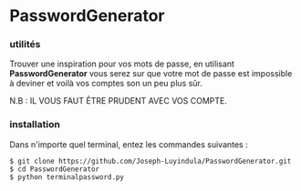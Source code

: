 # PasswordGenerator
### utilités
Trouver une inspiration pour vos mots de passe, en utilisant **PasswordGenerator** vous serez sur que votre mot de passe est impossible à deviner et voilà vos comptes son un peu plus sûr.

N.B : IL VOUS FAUT ÊTRE PRUDENT AVEC VOS COMPTE.

### installation
Dans n'importe quel terminal, entez les commandes suivantes :

```shell   
$ git clone https://github.com/Joseph-Luyindula/PasswordGenerator.git   
$ cd PasswordGenerator   
$ python terminalpassword.py   
```
